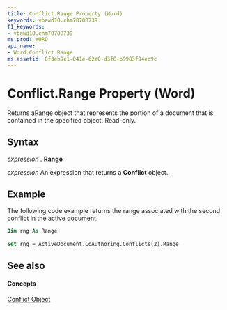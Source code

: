 ```yaml
---
title: Conflict.Range Property (Word)
keywords: vbawd10.chm78708739
f1_keywords:
- vbawd10.chm78708739
ms.prod: WORD
api_name:
- Word.Conflict.Range
ms.assetid: 8f3eb9c1-041e-62e0-d3f8-b9983f94ed9c
---
```



# Conflict.Range Property (Word)

 Returns a[Range](range-object-word.md) object that represents the portion of a document that is contained in the specified object. Read-only.


## Syntax

 _expression_ . **Range**

 _expression_ An expression that returns a **Conflict** object.


## Example

The following code example returns the range associated with the second conflict in the active document.


```vb
Dim rng As Range 
 
Set rng = ActiveDocument.CoAuthoring.Conflicts(2).Range 

```


## See also


#### Concepts


[Conflict Object](conflict-object-word.md)

